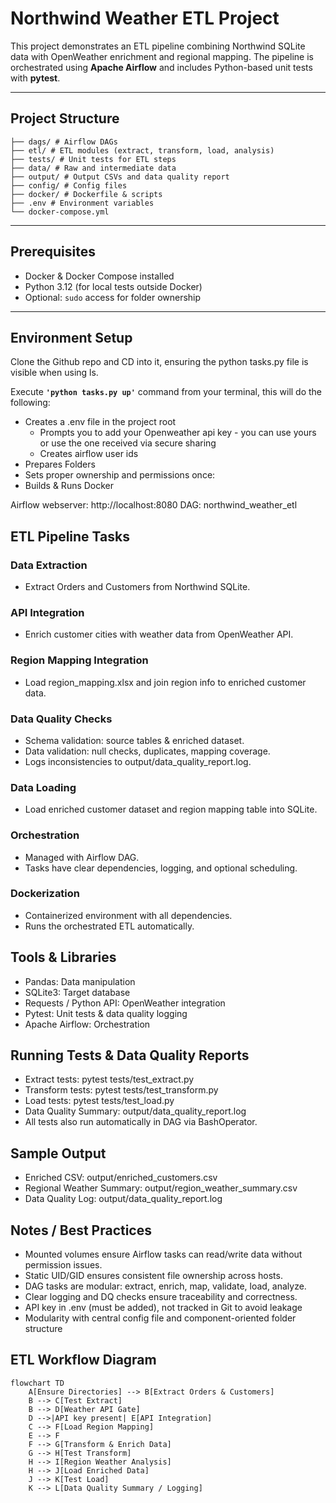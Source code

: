 # Northwind Weather ETL Project

This project demonstrates an ETL pipeline combining Northwind SQLite data with OpenWeather enrichment and regional mapping. The pipeline is orchestrated using **Apache Airflow** and includes Python-based unit tests with **pytest**.

---

## Project Structure

```
├── dags/ # Airflow DAGs
├── etl/ # ETL modules (extract, transform, load, analysis)
├── tests/ # Unit tests for ETL steps
├── data/ # Raw and intermediate data
├── output/ # Output CSVs and data quality report
├── config/ # Config files
├── docker/ # Dockerfile & scripts
├── .env # Environment variables
└── docker-compose.yml
```

---

## Prerequisites

- Docker & Docker Compose installed
- Python 3.12 (for local tests outside Docker)
- Optional: `sudo` access for folder ownership

---

## Environment Setup

Clone the Github repo and CD into it, ensuring the python tasks.py file is visible when using ls.

Execute **`'python tasks.py up'`** command from your terminal, this will do the following:
- Creates a .env file in the project root
    - Prompts you to add your Openweather api key - you can use yours or use the one received via secure sharing
    - Creates airflow user ids
- Prepares Folders
- Sets proper ownership and permissions once:
- Builds & Runs Docker

Airflow webserver: http://localhost:8080
DAG: northwind_weather_etl

## ETL Pipeline Tasks

### Data Extraction

- Extract Orders and Customers from Northwind SQLite.

### API Integration

- Enrich customer cities with weather data from OpenWeather API.

### Region Mapping Integration

- Load region_mapping.xlsx and join region info to enriched customer data.

### Data Quality Checks

- Schema validation: source tables & enriched dataset.
- Data validation: null checks, duplicates, mapping coverage.
- Logs inconsistencies to output/data_quality_report.log.

### Data Loading

- Load enriched customer dataset and region mapping table into SQLite.

### Orchestration

- Managed with Airflow DAG.
- Tasks have clear dependencies, logging, and optional scheduling.

### Dockerization

- Containerized environment with all dependencies.
- Runs the orchestrated ETL automatically.

## Tools & Libraries

- Pandas: Data manipulation
- SQLite3: Target database
- Requests / Python API: OpenWeather integration
- Pytest: Unit tests & data quality logging
- Apache Airflow: Orchestration

## Running Tests & Data Quality Reports

- Extract tests: pytest tests/test_extract.py
- Transform tests: pytest tests/test_transform.py
- Load tests: pytest tests/test_load.py
- Data Quality Summary: output/data_quality_report.log
- All tests also run automatically in DAG via BashOperator.

## Sample Output

- Enriched CSV: output/enriched_customers.csv
- Regional Weather Summary: output/region_weather_summary.csv
- Data Quality Log: output/data_quality_report.log

## Notes / Best Practices

- Mounted volumes ensure Airflow tasks can read/write data without permission issues.
- Static UID/GID ensures consistent file ownership across hosts.
- DAG tasks are modular: extract, enrich, map, validate, load, analyze.
- Clear logging and DQ checks ensure traceability and correctness.
- API key in .env (must be added), not tracked in Git to avoid leakage
- Modularity with central config file and component-oriented folder structure

## ETL Workflow Diagram

```mermaid
flowchart TD
    A[Ensure Directories] --> B[Extract Orders & Customers]
    B --> C[Test Extract]
    B --> D[Weather API Gate]
    D -->|API key present| E[API Integration]
    C --> F[Load Region Mapping]
    E --> F
    F --> G[Transform & Enrich Data]
    G --> H[Test Transform]
    H --> I[Region Weather Analysis]
    H --> J[Load Enriched Data]
    J --> K[Test Load]
    K --> L[Data Quality Summary / Logging]
```